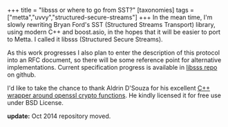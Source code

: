+++
title = "libsss or where to go from SST?"
[taxonomies]
tags = ["metta","uvvy","structured-secure-streams"]
+++
In the mean time, I'm slowly rewriting Bryan Ford's SST (Structured Streams Transport) library, using modern C++ and boost.asio, in the hopes that it will be easier to port to Metta. I called it libsss (Structured Secure Streams).

As this work progresses I also plan to enter the description of this protocol into an RFC document, so there will be some reference point for alternative implementations. Current specification progress is available in [libsss repo](https://github.com/berkus/libsss/blob/master/doc/spec.md) on github.

I'd like to take the chance to thank Aldrin D'Souza for his excellent [C++ wrapper around openssl crypto functions](http://aldrin.co/crypto-primitives.html). He kindly licensed it for free use under BSD License.

**update:** Oct 2014 repository moved.
